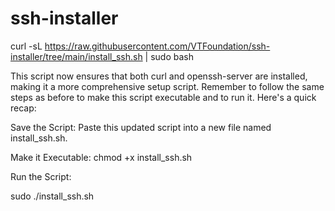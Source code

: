 # ssh-installer

curl -sL https://raw.githubusercontent.com/VTFoundation/ssh-installer/tree/main/install_ssh.sh | sudo bash

This script now ensures that both curl and openssh-server are installed, making it a more comprehensive setup script. Remember to follow the same steps as before to make this script executable and to run it. Here's a quick recap:

Save the Script: Paste this updated script into a new file named install_ssh.sh.

Make it Executable:
chmod +x install_ssh.sh

Run the Script:

sudo ./install_ssh.sh
